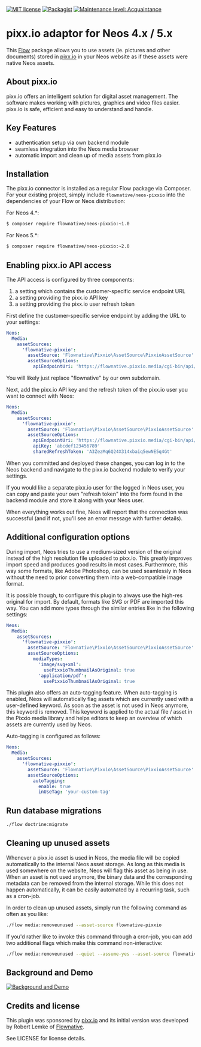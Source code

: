 [![MIT license](http://img.shields.io/badge/license-MIT-brightgreen.svg)](http://opensource.org/licenses/MIT)
[![Packagist](https://img.shields.io/packagist/v/flownative/neos-pixxio.svg)](https://packagist.org/packages/flownative/neos-pixxio)
[![Maintenance level: Acquaintance](https://img.shields.io/badge/maintenance-%E2%99%A1-ff69b4.svg)](https://www.flownative.com/en/products/open-source.html)

# pixx.io adaptor for Neos 4.x / 5.x

This [Flow](https://flow.neos.io) package allows you to use assets (ie. pictures and other documents) stored in [pixx.io](https://www.pixxio-bildverwaltung.de/)
in your Neos website as if these assets were native Neos assets.

## About pixx.io
pixx.io offers an intelligent solution for digital asset management. The software makes working with
pictures, graphics and video files easier. pixx.io is safe, efficient and easy to understand and handle.

## Key Features

- authentication setup via own backend module
- seamless integration into the Neos media browser
- automatic import and clean up of media assets from pixx.io

## Installation

The pixx.io connector is installed as a regular Flow package via Composer. For your existing
project, simply include `flownative/neos-pixxio` into the dependencies of your Flow or Neos distribution:

For Neos 4.*:

```bash
$ composer require flownative/neos-pixxio:~1.0
```

For Neos 5.*:

```bash
$ composer require flownative/neos-pixxio:~2.0
```

## Enabling pixx.io API access

The API access is configured by three components:

1. a setting which contains the customer-specific service endpoint URL
2. a setting providing the pixx.io API key
3. a setting providing the pixx.io user refresh token

First define the customer-specific service endpoint by adding the URL to your settings:

```yaml
Neos:
  Media:
    assetSources:
      'flownative-pixxio':
        assetSource: 'Flownative\Pixxio\AssetSource\PixxioAssetSource'
        assetSourceOptions:
          apiEndpointUri: 'https://flownative.pixxio.media/cgi-bin/api/pixxio-api.pl'
```

You will likely just replace "flownative" by our own subdomain.

Next, add the pixx.io API key and the refresh token of the pixx.io user you want to connect with Neos:

```yaml
Neos:
  Media:
    assetSources:
      'flownative-pixxio':
        assetSource: 'Flownative\Pixxio\AssetSource\PixxioAssetSource'
        assetSourceOptions:
          apiEndpointUri: 'https://flownative.pixxio.media/cgi-bin/api/pixxio-api.pl'
          apiKey: 'abcdef123456789'
          sharedRefreshToken: 'A3ZezMq6Q24X314xbaiq5ewNE5q4Gt'
```

When you committed and deployed these changes, you can log in to the Neos backend and navigate to the pixx.io backend
module to verify your settings.
  
If you would like a separate pixx.io user for the logged in Neos user, you can copy and paste your own "refresh token"
into the form found in the backend module and store it along with your Neos user.

When everything works out fine, Neos will report that the connection was successful (and if not, you'll see an error
message with further details).

## Additional configuration options

During import, Neos tries to use a medium-sized version of the original instead of the high resolution file uploaded to
pixx.io. This greatly improves import speed and produces good results in most cases. Furthermore, this way some formats,
like Adobe Photoshop, can be used seamlessly in Neos without the need to prior converting them into a web-compatible image
format.

It is possible though, to configure this plugin to always use the high-res original for import. By default, formats like SVG or PDF
are imported this way. You can add more types through the similar entries like in the following settings:

```yaml
Neos:
  Media:
    assetSources:
      'flownative-pixxio':
        assetSource: 'Flownative\Pixxio\AssetSource\PixxioAssetSource'
        assetSourceOptions:
          mediaTypes:
            'image/svg+xml':
              usePixxioThumbnailAsOriginal: true
            'application/pdf':
              usePixxioThumbnailAsOriginal: true
```

This plugin also offers an auto-tagging feature. When auto-tagging is enabled, Neos will automatically flag assets
which are currently used with a user-defined keyword. As soon as the asset is not used in Neos anymore, this keyword
is removed. This keyword is applied to the actual file / asset in the Pixxio media library and helps editors to keep
an overview of which assets are currently used by Neos.

Auto-tagging is configured as follows:

```yaml
Neos:
  Media:
    assetSources:
      'flownative-pixxio':
        assetSource: 'Flownative\Pixxio\AssetSource\PixxioAssetSource'
        assetSourceOptions:
          autoTagging:
            enable: true
            inUseTag: 'your-custom-tag'
```

## Run database migrations
```bash
./flow doctrine:migrate
``` 

## Cleaning up unused assets

Whenever a pixx.io asset is used in Neos, the media file will be copied automatically to the internal Neos asset
storage. As long as this media is used somewhere on the website, Neos will flag this asset as being in use. 
When an asset is not used anymore, the binary data and the corresponding metadata can be removed from the internal
storage. While this does not happen automatically, it can be easily automated by a recurring task, such as a cron-job.

In order to clean up unused assets, simply run the following command as often as you like:

```bash
./flow media:removeunused --asset-source flownative-pixxio
``` 

If you'd rather like to invoke this command through a cron-job, you can add two additional flags which make this
command non-interactive:

```bash
./flow media:removeunused --quiet --assume-yes --asset-source flownative-pixxio
``` 

## Background and Demo

[![Background and Demo](https://img.youtube.com/vi/nG05nn-Yd0I/0.jpg)](https://www.youtube.com/watch?v=nG05nn-Yd0I)

## Credits and license

This plugin was sponsored by [pixx.io](https://www.pixxio-bildverwaltung.de/) and its initial version was developed by
Robert Lemke of [Flownative](https://www.flownative.com).

See LICENSE for license details.
